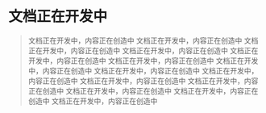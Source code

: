 # 文档正在开发中


> 文档正在开发中，内容正在创造中
> 文档正在开发中，内容正在创造中
> 文档正在开发中，内容正在创造中
> 文档正在开发中，内容正在创造中
> 文档正在开发中，内容正在创造中
> 文档正在开发中，内容正在创造中
> 文档正在开发中，内容正在创造中
> 文档正在开发中，内容正在创造中
> 文档正在开发中，内容正在创造中
> 文档正在开发中，内容正在创造中
> 文档正在开发中，内容正在创造中
> 文档正在开发中，内容正在创造中
> 文档正在开发中，内容正在创造中
> 文档正在开发中，内容正在创造中